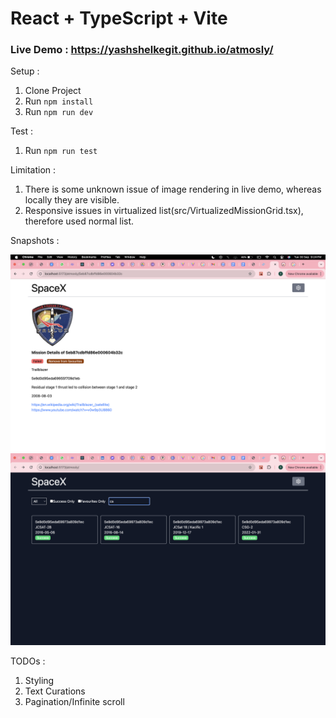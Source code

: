 # React + TypeScript + Vite

### Live Demo : https://yashshelkegit.github.io/atmosly/

Setup :
1. Clone Project
2. Run `npm install`
3. Run `npm run dev`

Test :
1. Run `npm run test`

Limitation :
1. There is some unknown issue of image rendering in live demo, whereas locally they are visible.
2. Responsive issues in virtualized list(src/VirtualizedMissionGrid.tsx), therefore used normal list.

Snapshots :

![Alt text](./pic1.png)
![Alt text](./pic2.png)


TODOs :
1. Styling
2. Text Curations
3. Pagination/Infinite scroll
